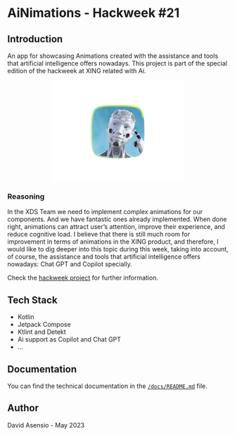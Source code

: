 # AiNimations - Hackweek #21

## Introduction

An app for showcasing Animations created with the assistance and tools that artificial intelligence offers nowadays. This project is part of the special edition of the hackweek at XING related with Ai. 

<img src="docs/ai_profile_image.png" width="300" title="AiNimations" style="display: block; margin: 0 auto"/>

### Reasoning
In the XDS Team we need to implement complex animations for our components. And we have fantastic ones already implemented. When done right, animations can attract user’s attention, improve their experience, and reduce cognitive load. I believe that there is still much room for improvement in terms of animations in the XING product, and therefore, I would like to dig deeper into this topic during this week, taking into account, of course, the assistance and tools that artificial intelligence offers nowadays: Chat GPT and Copilot specially.

Check the [hackweek project](https://innovation.xing.io/ui/project/3069) for further information.

## Tech Stack
- Kotlin
- Jetpack Compose
- Ktlint and Detekt
- Ai support as Copilot and Chat GPT
- ...

## Documentation
You can find the technical documentation in the [`/docs/README.md`](docs/README.md) file.

## Author
David Asensio - May 2023
